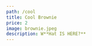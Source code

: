 ```yaml
---
path: /cool
title: Cool Brownie
price: 2
image: brownie.jpeg
description: W**Hat IS HERE?**
---
```

